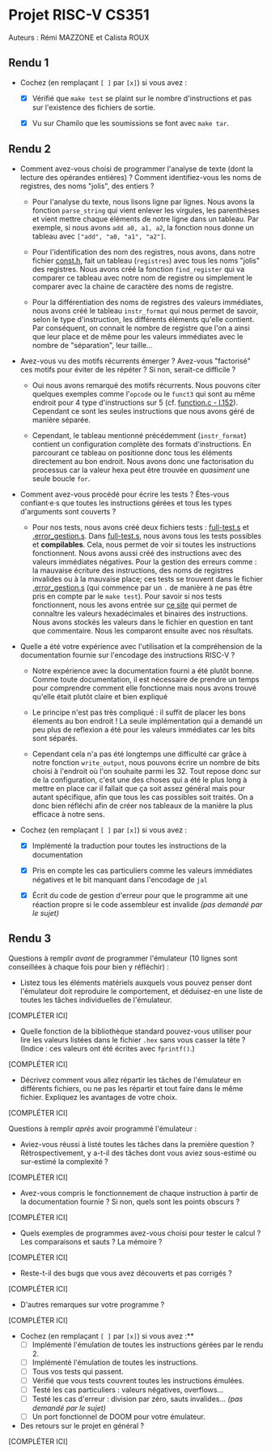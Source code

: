 # Projet RISC-V CS351

Auteurs : Rémi MAZZONE et Calista ROUX

## Rendu 1

* Cochez (en remplaçant `[ ]` par `[x]`) si vous avez :
  - [x] Vérifié que `make test` se plaint sur le nombre d'instructions et pas
      sur l'existence des fichiers de sortie.
  - [x] Vu sur Chamilo que les soumissions se font avec `make tar`.


## Rendu 2

* Comment avez-vous choisi de programmer l'analyse de texte (dont la lecture
des opérandes entières) ? Comment identifiez-vous les noms de registres, des noms "jolis", des entiers ?

  - Pour l'analyse du texte, nous lisons ligne par lignes. Nous avons la fonction `parse_string` qui vient enlever les virgules, les parenthèses et vient mettre chaque éléments de notre ligne dans un tableau. Par exemple, si nous avons `add a0, a1, a2`, la fonction nous donne un tableau avec `["add", "a0, "a1", "a2"]`.
  
  - Pour l'identification des nom des registres, nous avons, dans notre fichier [const.h](assembler/const.h#L15), fait un tableau (`registres`) avec tous les noms "jolis" des registres. Nous avons créé la fonction `find_register` qui va comparer ce tableau avec notre nom de registre ou simplement le comparer avec la chaine de caractère des noms de registre.
  
  - Pour la différentiation des noms de registres des valeurs immédiates, nous avons créé le tableau `instr_format` qui nous permet de savoir, selon le type d'instruction, les différents éléments qu'elle contient. Par conséquent, on connait le nombre de registre que l'on a ainsi que leur place et de même pour les valeurs immédiates avec le nombre de "séparation", leur taille... 


* Avez-vous vu des motifs récurrents émerger ? Avez-vous "factorisé" ces motifs
pour éviter de les répéter ? Si non, serait-ce difficile ?

  - Oui nous avons remarqué des motifs récurrents. Nous pouvons citer quelques exemples comme l'`opcode` ou le `funct3`  qui sont au même endroit pour 4 type d'instructions sur 5 (cf. [function.c - l.152](assembler/function.c#L152)). Cependant ce sont les seules instructions que nous avons géré de manière séparée.

  - Cependant, le tableau mentionné précédemment (`instr_format`) contient un configuration complète des formats d'instructions. En parcourant ce tableau on positionne donc tous les éléments directement au bon endroit. Nous avons donc une factorisation du processus car la valeur hexa peut être trouvée en _quasiment_ une seule boucle `for`.

* Comment avez-vous procédé pour écrire les tests ? Étes-vous confiant·e·s que
toutes les instructions gérées et tous les types d'arguments sont couverts ?

  - Pour nos tests, nous avons créé deux fichiers tests : [full-test.s](assembler/full-test.s) et [.error_gestion.s](assembler/.error_gestion.s). Dans [full-test.s](assembler/full-test.s), nous avons tous les tests possibles et **compilables**. Cela, nous permet de voir si toutes les instructions fonctionnent. Nous avons aussi créé des instructions avec des valeurs immédiates négatives. Pour la gestion des erreurs comme : la mauvaise écriture des instructions, des noms de registres invalides ou à la mauvaise place; ces tests se trouvent dans le fichier [.error_gestion.s](assembler/.error_gestion.s) (qui commence par un `.` de manière à ne pas être pris en compte par le `make test`).
  Pour savoir si nos tests fonctionnent, nous les avons entrée sur [ce site](https://luplab.gitlab.io/rvcodecjs/) qui permet de connaître les valeurs hexadécimales et binaires des instructions. Nous avons stockés les valeurs dans le fichier en question en tant que commentaire. Nous les comparont ensuite avec nos résultats.

* Quelle a été votre expérience avec l'utilisation et la compréhension de la
documentation fournie sur l'encodage des instructions RISC-V ?

  - Notre expérience avec la documentation fourni a été plutôt bonne. Comme toute documentation, il est nécessaire de prendre un temps pour comprendre comment elle fonctionne mais nous avons trouvé qu'elle était plutôt claire et bien expliqué

  - Le principe n'est pas très compliqué : il suffit de placer les bons élements au bon endroit ! La seule implémentation qui a demandé un peu plus de reflexion a été pour les valeurs immédiates car les bits sont séparés.

  - Cependant cela n'a pas été longtemps une difficulté car grâce à notre fonction `write_output`, nous pouvons écrire un nombre de bits choisi à l'endroit où l'on souhaite parmi les 32. Tout repose donc sur de la configuration, c'est une des choses qui a été le plus long à mettre en place car il fallait que ça soit assez général mais pour autant spécifique, afin que tous les cas possibles soit traités. On a donc bien réfléchi afin de créer nos tableaux de la manière la plus efficace à notre sens.
   
* Cochez (en remplaçant `[ ]` par `[x]`) si vous avez :
  - [X] Implémenté la traduction pour toutes les instructions de la documentation
  - [X] Pris en compte les cas particuliers comme les valeurs immédiates négatives et le bit manquant dans l'encodage de `jal`
  - [X] Écrit du code de gestion d'erreur pour que le programme ait une réaction propre si le code assembleur est invalide _(pas demandé par le sujet)_


## Rendu 3

Questions à remplir _avant_ de programmer l'émulateur (10 lignes sont conseillées à chaque fois pour bien y réfléchir) :

* Listez tous les éléments matériels auxquels vous pouvez penser dont l'émulateur doit reproduire le comportement, et déduisez-en une liste de toutes les tâches individuelles de l'émulateur.

[COMPLÉTER ICI]

* Quelle fonction de la bibliothèque standard pouvez-vous utiliser pour lire les valeurs listées dans le fichier `.hex` sans vous casser la tête ? (Indice : ces valeurs ont été écrites avec `fprintf()`.)

[COMPLÉTER ICI]

* Décrivez comment vous allez répartir les tâches de l'émulateur en différents fichiers, ou ne pas les répartir et tout faire dans le même fichier. Expliquez les avantages de votre choix.

[COMPLÉTER ICI]

Questions à remplir _après_ avoir programmé l'émulateur :

* Aviez-vous réussi à listé toutes les tâches dans la première question ? Rétrospectivement, y a-t-il des tâches dont vous aviez sous-estimé ou sur-estimé la complexité ?

[COMPLÉTER ICI]

* Avez-vous compris le fonctionnement de chaque instruction à partir de la
documentation fournie ? Si non, quels sont les points obscurs ?

[COMPLÉTER ICI]

* Quels exemples de programmes avez-vous choisi pour tester le calcul ? Les
comparaisons et sauts ? La mémoire ?

[COMPLÉTER ICI]

* Reste-t-il des bugs que vous avez découverts et pas corrigés ?

[COMPLÉTER ICI]

* D'autres remarques sur votre programme ?

[COMPLÉTER ICI]

* Cochez (en remplaçant `[ ]` par `[x]`) si vous avez :**
  - [ ] Implémenté l'émulation de toutes les instructions gérées par le rendu 2.
  - [ ] Implémenté l'émulation de toutes les instructions.
  - [ ] Tous vos tests qui passent.
  - [ ] Vérifié que vous tests couvrent toutes les instructions émulées.
  - [ ] Testé les cas particuliers : valeurs négatives, overflows...
  - [ ] Testé les cas d'erreur : division par zéro, sauts invalides... _(pas demandé par le sujet)_
  - [ ] Un port fonctionnel de DOOM pour votre émulateur.

* Des retours sur le projet en général ?

[COMPLÉTER ICI]
